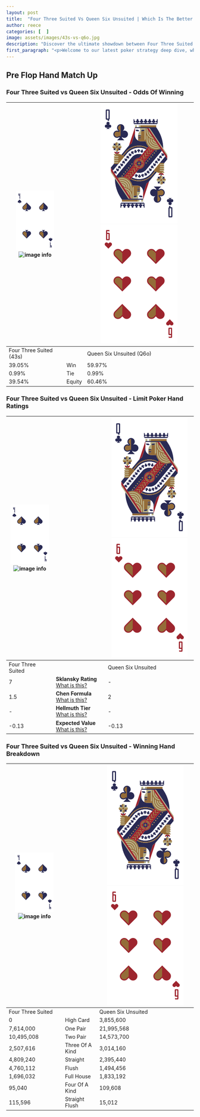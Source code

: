 ```yaml
---
layout: post
title:  "Four Three Suited Vs Queen Six Unsuited | Which Is The Better Hand In Poker? A Complete Guide"
author: reece
categories: [  ]
image: assets/images/43s-vs-q6o.jpg
description: "Discover the ultimate showdown between Four Three Suited and Queen Six Unsuited in poker! Uncover the odds, strategies, and scenarios where one hand triumphs over the other. Get ready to up your poker game with this thrilling analysis."
first_paragraph: "<p>Welcome to our latest poker strategy deep dive, where we're pitting two distinct hands against each other in a high-stakes showdown: Four Three Suited vs Queen Six Unsuited.</p><p>In the dynamic world of poker, every decision counts, and knowing which hand holds the upper hand is key to your success at the table.</p><p>In this article, we'll dissect these two hands, explore the scenarios where one dominates the other, and equip you with the knowledge to make strategic choices that can tip the odds in your favor.</p><p>Get ready to unravel the intriguing dynamics of these poker hands and elevate your game to new heights.</p>"
---
```




[comment]: # (sp0)

## Pre Flop Hand Match Up

<div class="table hand-ratings" markdown="1"> 



### Four Three Suited vs Queen Six Unsuited - Odds Of Winning


    
| ![image info](assets/images/hand1/4.png) ![image info](assets/images/hand1/3s.png) |  | ![image info](assets/images/hand2/Q.png) ![image info](assets/images/hand2/6o.png) |
| -------- | -------- | -------- |
| Four Three Suited (43s) |  | Queen Six Unsuited (Q6o) |
| 39.05% | Win | 59.97% |
| 0.99% | Tie | 0.99% |
| 39.54% | Equity | 60.46% |




[comment]: # (sp1)



### Four Three Suited vs Queen Six Unsuited - Limit Poker Hand Ratings


    
| ![image info](assets/images/hand1/4.png) ![image info](assets/images/hand1/3s.png) |  | ![image info](assets/images/hand2/Q.png) ![image info](assets/images/hand2/6o.png) |
| -------- | -------- | -------- |
| Four Three Suited |  | Queen Six Unsuited |
| 7 | **Sklansky Rating** [What is this?](/sklansky-rating-explained) | - |
| 1.5 | **Chen Formula** [What is this?](/chen-formula-explained) | 2 |
| - | **Hellmuth Tier** [What is this?](/Hellmuth-tier-explained) | - |
| -0.13 | **Expected Value** [What is this?](/expected-value-explained) | -0.13 |




[comment]: # (sp2)



### Four Three Suited vs Queen Six Unsuited - Winning Hand Breakdown


    
| ![image info](assets/images/hand1/4.png) ![image info](assets/images/hand1/3s.png) |  | ![image info](assets/images/hand2/Q.png) ![image info](assets/images/hand2/6o.png) |
| -------- | -------- | -------- |
| Four Three Suited |  | Queen Six Unsuited |
| 0 | High Card | 3,855,600 |
| 7,614,000 | One Pair | 21,995,568 |
| 10,495,008 | Two Pair | 14,573,700 |
| 2,507,616 | Three Of A Kind | 3,014,160 |
| 4,809,240 | Straight | 2,395,440 |
| 4,760,112 | Flush | 1,494,456 |
| 1,696,032 | Full House | 1,833,192 |
| 95,040 | Four Of A Kind | 109,608 |
| 115,596 | Straight Flush | 15,012 |




[comment]: # (sp3)



</div>

[comment]: # (sp4)



[comment]: # (sp5)

